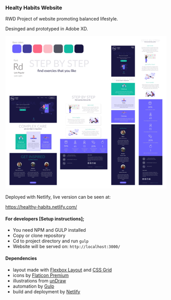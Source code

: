 ### Healty Habits Website

RWD Project of website promoting balanced lifestyle.

Desinged and prototyped in Adobe XD.

![style guide and layout](readme-img/hh-layout.jpg)

Deployed with Netlify, live version can be seen at:

https://healthy-habits.netlify.com/

#### For developers [Setup instructions];
* You need NPM and GULP installed
* Copy or clone repository
* Cd to project directory and run `gulp`
* Website will be served on: `http://localhost:3000/`


#### Dependencies
* layout made with [Flexbox Layout](https://css-tricks.com/snippets/css/a-guide-to-flexbox/) and [CSS Grid](https://css-tricks.com/snippets/css/complete-guide-grid/)
* icons by [Flaticon Premium](https://www.flaticon.com/)
* illustrations from [unDraw](https://undraw.co/illustrations/)
* automation by [Gulp](https://gulpjs.com/)
* build and deployment by [Netlify](https://www.netlify.com/)